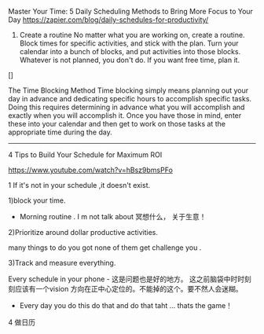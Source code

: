 
Master Your Time: 5 Daily Scheduling Methods to Bring More Focus to Your Day
https://zapier.com/blog/daily-schedules-for-productivity/


1. Create a routine
No matter what you are working on, create a routine. Block times for specific activities, and stick with the plan. Turn your calendar into a bunch of blocks, and put activities into those blocks. Whatever is not planned, you don't do. If you want free time, plan it.


[]

The Time Blocking Method
Time blocking simply means planning out your day in advance and dedicating specific hours to accomplish specific tasks. Doing this requires determining in advance what you will accomplish and exactly when you will accomplish it. Once you have those in mind, enter these into your calendar and then get to work on those tasks at the appropriate time during the day.



------------------------------------

4 Tips to Build Your Schedule for Maximum ROI

https://www.youtube.com/watch?v=hBsz9bmsPFo

1
If it's not in your schedule ,it doesn't exist.

1)block your time.
 - Morning routine . I m not talk about 冥想什么， 关于生意！
 
2)Prioritize around dollar productive activities.   

many things to do you got none of them get challenge you .

3)Track and measure everything.


Every schedule in your phone - 这是问题也是好的地方。 这之前脑袋中时时刻刻应该有一个vision 方向在正中心定位的。不能掉的这个。要不然人会迷糊。


 - Every day you do this do that and do that taht ... thats the game！
 
 4 做日历 
 
